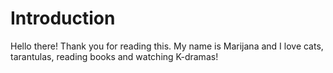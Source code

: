 # Introduction

Hello there!
Thank you for reading this. My name is Marijana and I love cats, tarantulas, reading books and watching K-dramas!
